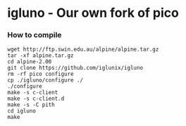# igluno - Our own fork of pico
### How to compile
```
wget http://ftp.swin.edu.au/alpine/alpine.tar.gz
tar -xf alpine.tar.gz
cd alpine-2.00
git clone https://github.com/iglunix/igluno
rm -rf pico configure
cp ./igluno/configure ./
./configure
make -s c-client
make -s c-client.d
make -s -C pith
cd igluno
make
